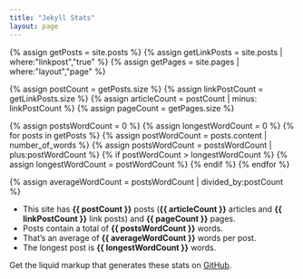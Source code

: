 ```yaml
---
title: "Jekyll Stats"
layout: page
---
```


{% assign getPosts = site.posts %}
{% assign getLinkPosts = site.posts | where:"linkpost","true" %}
{% assign getPages = site.pages | where:"layout","page" %}

{% assign postCount = getPosts.size %}
{% assign linkPostCount = getLinkPosts.size %}
{% assign articleCount = postCount | minus: linkPostCount %}
{% assign pageCount = getPages.size %}

{% assign postsWordCount = 0 %}
{% assign longestWordCount = 0 %}
{% for posts in getPosts %}
    {% assign postWordCount = posts.content | number_of_words %}
    {% assign postsWordCount = postsWordCount | plus:postWordCount %}
    {% if postWordCount > longestWordCount %}
        {% assign longestWordCount = postWordCount %}
    {% endif %}
{% endfor %}

{% assign averageWordCount = postsWordCount | divided_by:postCount %}

- This site has **{{ postCount }}** posts (**{{ articleCount }}** articles and **{{ linkPostCount }}** link posts) and **{{ pageCount }}** pages.
- Posts contain a total of **{{ postsWordCount }}** words.
- That’s an average of **{{ averageWordCount }}** words per post.
- The longest post is **{{ longestWordCount }}** words.

Get the liquid markup that generates these stats on [GitHub](https://raw.githubusercontent.com/danleech/danleech.com/gh-pages/projects/jekyll-stats/index.md).